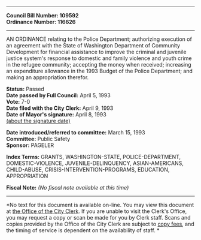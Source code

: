 * * * * *  
  
**Council Bill Number: [](#h0)[](#h2)109592**   
**Ordinance Number: 116626**  
  
* * * * *  
  
AN ORDINANCE relating to the Police Department; authorizing execution of an agreement with the State of Washington Department of Community Development for financial assistance to improve the criminal and juvenile justice system's response to domestic and family violence and youth crime in the refugee community; accepting the money when received; increasing an expenditure allowance in the 1993 Budget of the Police Department; and making an appropriation therefor.  
  
**Status:** Passed   
**Date passed by Full Council:** April 5, 1993   
**Vote:** 7-0   
**Date filed with the City Clerk:** April 9, 1993   
**Date of Mayor's signature:** April 8, 1993   
[(about the signature date)](/~public/approvaldate.htm)   
  
  
**Date introduced/referred to committee:** March 15, 1993   
**Committee:** Public Safety   
**Sponsor:** PAGELER   
  
**Index Terms:** GRANTS, WASHINGTON-STATE, POLICE-DEPARTMENT, DOMESTIC-VIOLENCE, JUVENILE-DELINQUENCY, ASIAN-AMERICANS, CHILD-ABUSE, CRISIS-INTERVENTION-PROGRAMS, EDUCATION, APPROPRIATION  
  
**Fiscal Note:** *(No fiscal note available at this time)*  
  
* * * * *  
  
*No text for this document is available on-line. You may view this document at [the Office of the City Clerk](http://www.seattle.gov/leg/clerk/contactUs.htm). If you are unable to visit the Clerk's Office, you may request a copy or scan be made for you by Clerk staff. Scans and copies provided by the Office of the City Clerk are subject to [copy fees](http://clerk.seattle.gov/~public/clerkfees.htm), and the timing of service is dependent on the availability of staff. *  
  
  
